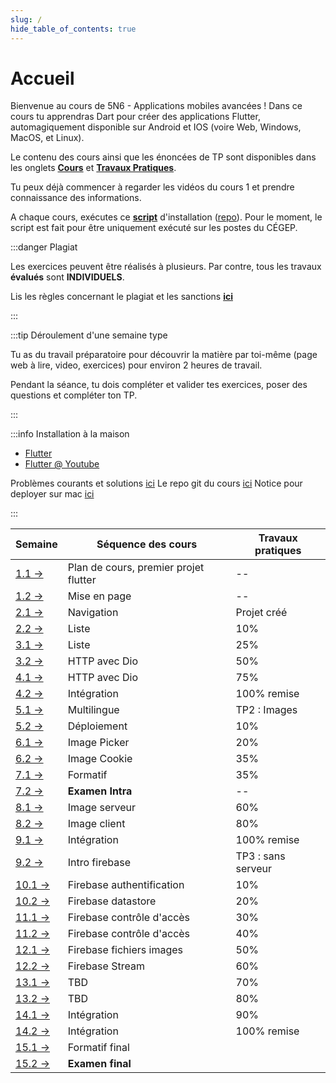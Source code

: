 ```yaml
---
slug: /
hide_table_of_contents: true
---
```


# Accueil

<Row>

<Column>

Bienvenue au cours de 5N6 - Applications mobiles avancées ! Dans ce cours tu apprendras Dart pour créer des applications Flutter, automagiquement disponible sur Android et IOS (voire Web, Windows, MacOS, et Linux).

Le contenu des cours ainsi que les énoncées de TP sont disponibles dans les onglets **[Cours](cours/intro)** et **[Travaux Pratiques](tp/tp1)**.

Tu peux déjà commencer à regarder les vidéos du cours 1 et prendre connaissance des informations.

A chaque cours, exécutes ce **[script](https://raw.githubusercontent.com/departement-info-cem/scripts-mobile/main/installation-mobile.ps1)** d'installation ([repo](https://github.com/departement-info-cem/scripts-mobile)). Pour le moment, le script est fait pour être uniquement exécuté sur les postes du CÉGEP.


</Column>

<Column>


:::danger Plagiat

Les exercices peuvent être réalisés à plusieurs. Par contre, tous les travaux **évalués** sont **INDIVIDUELS**.

Lis les règles concernant le plagiat et les sanctions **[ici](https://info.cegepmontpetit.ca/plagiat)**

:::

:::tip Déroulement d'une semaine type

Tu as du travail préparatoire pour découvrir la matière par toi-même (page web à lire, video, exercices) pour environ 2 heures de travail.

Pendant la séance, tu dois compléter et valider tes exercices, poser des questions et compléter ton TP.

:::

:::info Installation à la maison
- [Flutter](https://flutter.dev/)
- [Flutter @ Youtube](https://www.youtube.com/c/flutterdev/videos)

Problèmes courants et solutions [ici](solutions)
Le repo git du cours [ici](https://github.com/departement-info-cem/5N6-mobile-2)
Notice pour deployer sur mac [ici](mac)

:::


</Column>

</Row>
<style>

.markdown-table td {
    padding: 1px;
}

</style>

| Semaine                                   | Séquence des cours                    | Travaux pratiques  |
|-------------------------------------------|---------------------------------------|--------------------|
| [1.1 →](cours/intro)                      | Plan de cours, premier projet flutter | --                 |
| [1.2 →](cours/layout)                     | Mise en page                          | --                 |
| [2.1 →](cours/navigation)                 | Navigation                            | Projet créé        |
| [2.2 →](cours/liste)                      | Liste                                 | 10%                |
| [3.1 →](cours/liste)                      | Liste                                 | 25%                |
| [3.2 →](cours/dio)                        | HTTP avec Dio                         | 50%                |
| [4.1 →](cours/dio)                        | HTTP avec Dio                         | 75%                |
| [4.2 →](cours/integration)                | Intégration                           | 100% remise        |
| [5.1 →](cours/multilingue)                | Multilingue                           | TP2 : Images       |
| [5.2 →](cours/deploiement)                | Déploiement                           | 10%                |
| [6.1 →](cours/image-picker)               | Image Picker                          | 20%                |
| [6.2 →](cours/image-cookie)               | Image Cookie                          | 35%                |
| [7.1 →](cours/formatif-intra)             | Formatif                              | 35%                |
| [7.2 →](cours/examen)                     | **Examen Intra**                      | --                 |
| [8.1 →](cours/image-serveur)              | Image serveur                         | 60%                |
| [8.2 →](cours/image-client)               | Image client                          | 80%                |
| [9.1 →](cours/integration)                | Intégration                           | 100% remise        |
| [9.2 →](cours/firebase-intro)             | Intro firebase                        | TP3 : sans serveur |
| [10.1 →](cours/firebase-authentification) | Firebase authentification             | 10%                |
| [10.2 →](cours/firebase-datastore)        | Firebase datastore                    | 20%                |
| [11.1 →](cours/firebase-access-control) | Firebase contrôle d'accès             | 30%                |
| [11.2 →](cours/firebase-access-control) | Firebase contrôle d'accès             | 40%                |
| [12.1 →](cours/firebase-storage)        | Firebase fichiers images              | 50%                |
| [12.2 →](cours/firebase-stream)         | Firebase Stream                       | 60%                |
| [13.1 →](cours/intro)                   | TBD                                   | 70%                |
| [13.2 →](cours/intro)                   | TBD                                   | 80%                |
| [14.1 →](cours/integration)             | Intégration                           | 90%                |
| [14.2 →](cours/integration)             | Intégration                           | 100% remise        |
| [15.1 →](cours/formatif-final)          | Formatif final                        |                    |
| [15.2 →](cours/examen)                  | **Examen final**                      |                    |

